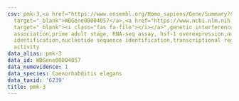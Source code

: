 ```yaml
---
csv: pmk-3,<a href="https://www.ensembl.org/Homo_sapiens/Gene/Summary?db=core;g=WBGene00004057"
  target="_blank">WBGene00004057</a>,<a href="https://www.ncbi.nlm.nih.gov/pubmed/30894454"
  target="_blank"><i class="fas fa-file"></i></a>",genetic interference,functional
  association,prime adult stage, RNA-seq assay, hsf-1 overexpression,nucleotide sequence
  identification,nucleotide sequence identification,transcriptional regulation,up-regulates
  activity
data_alias: pmk-3
data_id: WBGene00004057
data_numevidence: 1
data_species: Caenorhabditis elegans
data_taxid: '6239'
title: pmk-3
---
```

